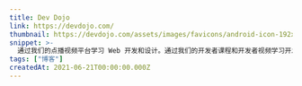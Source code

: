 ```yaml
---
title: Dev Dojo
link: https://devdojo.com/
thumbnail: https://devdojo.com/assets/images/favicons/android-icon-192x192.png
snippet: >-
  通过我们的点播视频平台学习 Web 开发和设计。通过我们的开发者课程和开发者视频学习开发。
tags: ["博客"]
createdAt: 2021-06-21T00:00:00.000Z
---
```

